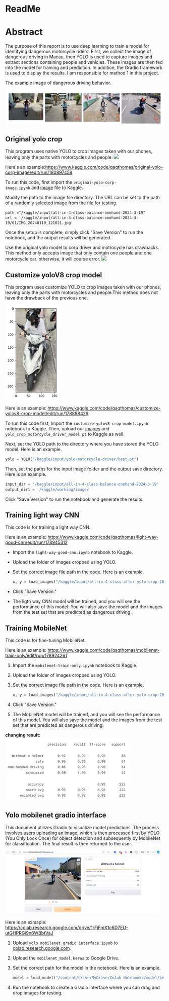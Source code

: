 # ReadMe

# Abstract

The purpose of this report is to use deep learning to train a model for identifying dangerous motorcycle riders. First, we collect the image of dangerous driving in Macau, then YOLO is used to capture images and extract sections containing people and vehicles. These images are then fed into the model for training and prediction. In addition, the Gradio framework is used to display the results. I am responsible for method 1 in this project. 

The example image of dangerous driving behavior.

<img src="Show case/dangerous driving.png">

## **Original yolo crop**

This program uses native YOLO to crop images taken with our phones, leaving only the parts with motorcycles and people.
<img src="Show case/origin yolo.png" height=200px>

Here's an example:https://www.kaggle.com/code/qaqthomas/original-yolo-corp-image/edit/run/180897458

To run this code, first import the `original-yolo-corp-image.ipynb` and [image](https://www.kaggle.com/datasets/qaqthomas/all-in-4-class-balance-onehand-2024-3-19) file to Kaggle.

Modify the path to the image file directory. The URL can be set to the path of a randomly selected image from the file for testing.

```
path ="/kaggle/input/all-in-4-class-balance-onehand-2024-3-19"
url = '/kaggle/input/all-in-4-class-balance-onehand-2024-3-19/01/IMG_20240110_121021.jpg'
```

Once the setup is complete, simply click "Save Version" to run the notebook, and the output results will be generated.

Use the original yolo model to corp driver and motrocycle has drawbacks. This method only accepts image that only contain one people and one motorcycle car. otherwise, it will course error.
<img src="Show case/drawback.png" height=200px>

## Customize yoloV8 crop model

This program uses customize YOLO to crop images taken with our phones, leaving only the parts with motorcycles and people.This method does not have the drawback of the previous one.

<img src="Show case/custom model.png" height=300px>


Here is an example: https://www.kaggle.com/code/qaqthomas/customize-yolov8-crop-model/edit/run/178888429

To run this code first, Import the `customize-yolov8-crop-model.ipynb` notebook to Kaggle. Then, upload our [images](https://www.kaggle.com/datasets/qaqthomas/all-in-4-class-balance-onehand-2024-3-19) and `yolo_crop_motorcycle_driver_model.pt` to Kaggle as well.

Next, set the YOLO path to the directory where you have stored the YOLO model. Here is an example.

```python
yolo = YOLO("/kaggle/input/yolo-motorcycle-driver/best.pt")
```

Then, set the paths for the input image folder and the output save directory. Here is an example.

```python
input_dir = '/kaggle/input/all-in-4-class-balance-onehand-2024-3-19'
output_dir1 = '/kaggle/working/image/'
```

Click "Save Version" to run the notebook and generate the results.

## Training light way CNN

This code is for training a light way CNN.

Here is an example: https://www.kaggle.com/code/qaqthomas/light-way-good-cnn/edit/run/178945312

- Import the `light-way-good-cnn.ipynb` notebook to Kaggle.
- Upload the folder of images cropped using YOLO.
- Set the correct image file path in the code. Here is an example.
    
    ```python
    x, y = load_images("/kaggle/input/all-in-4-class-after-yolo-crop-2024-3-19")
    ```
    
- Click "Save Version."
- The ligth way CNN model will be trained, and you will see the performance of this model. You will also save the model and the images from the test set that are predicted as dangerous driving.

## Training MobileNet

This code is for fine-tuning MobileNet.

Here is an example: https://www.kaggle.com/code/qaqthomas/mobilenet-train-only/edit/run/178924261

1. Import the `mobilenet-train-only.ipynb` notebook to Kaggle.
2. Upload the folder of images cropped using YOLO.
3. Set the correct image file path in the code. Here is an example.
    
    ```python
    x, y = load_images("/kaggle/input/all-in-4-class-after-yolo-crop-2024-3-19")
    ```
    
4. Click "Save Version."
5. The MobileNet model will be trained, and you will see the performance of this model. You will also save the model and the images from the test set that are predicted as dangerous driving.

**changing result:**
<img src="Show case/mobilenet result.png" height=200px>


## Yolo mobilenet gradio interface

This document utilizes Gradio to visualize model predictions. The process involves users uploading an image, which is then processed first by YOLO (You Only Look Once) for object detection and subsequently by MobileNet for classification. The final result is then returned to the user.

<img src="Show case/gradio.png" height=200px>

Here is an exmaple: https://colab.research.google.com/drive/1rFjFmX1c6D7EU-utGHPRGi9n6WBbtVaJ

1. Upload `yolo mobilenet gradio interface.ipynb` to [colab.research.google.com](https://colab.research.google.com/).
2. Upload the `mobilenet_model.keras` to Google Drive.
3. Set the correct path for the model in the notebook. Here is an example.
    
    ```python
    model = load_model("/content/drive/MyDrive/Colab Notebooks/model/best_model.keras")
    ```
    
4. Run the notebook to create a Gradio interface where you can drag and drop images for testing.


